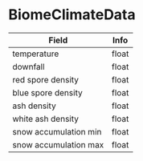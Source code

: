 # BiomeClimateData

<table><thead><tr><th>Field</th><th>Info</th></tr></thead><tbody>
<tr><td>temperature</td><td>float</td></tr>
<tr><td>downfall</td><td>float</td></tr>
<tr><td>red spore density</td><td>float</td></tr>
<tr><td>blue spore density</td><td>float</td></tr>
<tr><td>ash density</td><td>float</td></tr>
<tr><td>white ash density</td><td>float</td></tr>
<tr><td>snow accumulation min</td><td>float</td></tr>
<tr><td>snow accumulation max</td><td>float</td></tr>
</tbody></table>